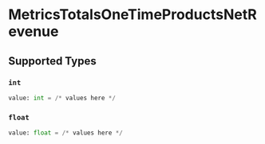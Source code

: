# MetricsTotalsOneTimeProductsNetRevenue


## Supported Types

### `int`

```python
value: int = /* values here */
```

### `float`

```python
value: float = /* values here */
```


